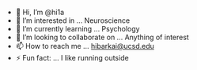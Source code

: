 - 👋 Hi, I’m @hi1a
- 👀 I’m interested in ... Neuroscience 
- 🌱 I’m currently learning ... Psychology 
- 💞️ I’m looking to collaborate on ... Anything of interest 
- 📫 How to reach me ... hibarkai@ucsd.edu
- ⚡ Fun fact: ... I like running outside 

<!---
hi1a/hi1a is a ✨ special ✨ repository because its `README.md` (this file) appears on your GitHub profile.
You can click the Preview link to take a look at your changes.
--->
